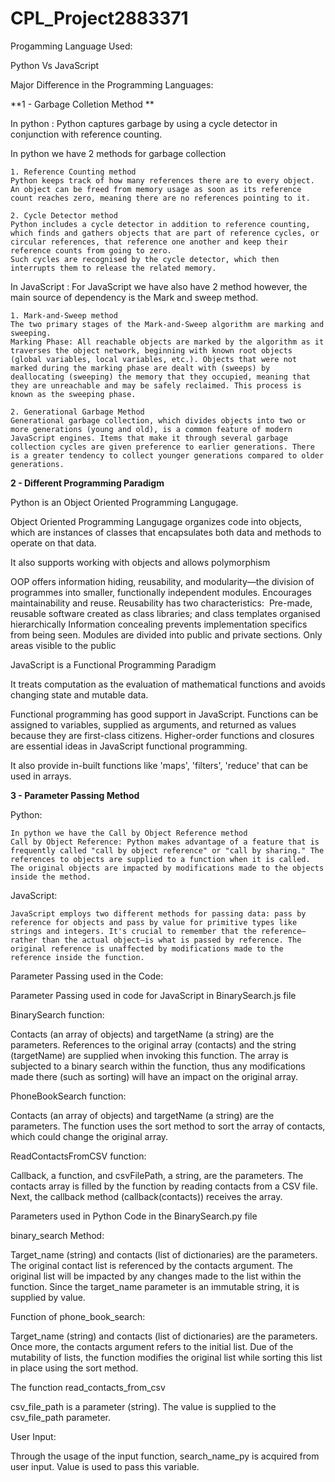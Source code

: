 # CPL_Project2883371
 

 Progamming Language Used:

Python   Vs  JavaScript

Major Difference in the Programming Languages:

**1 - Garbage Colletion Method **

In python :
Python captures garbage by using a cycle detector in conjunction with reference counting.

In python we have 2 methods for garbage collection 

    1. Reference Counting method
    Python keeps track of how many references there are to every object.
    An object can be freed from memory usage as soon as its reference count reaches zero, meaning there are no references pointing to it.

    2. Cycle Detector method
    Python includes a cycle detector in addition to reference counting, which finds and gathers objects that are part of reference cycles, or circular references, that reference one another and keep their reference counts from going to zero.
    Such cycles are recognised by the cycle detector, which then interrupts them to release the related memory.

In JavaScript :
For JavaScript we have also have 2 method however, the main source of dependency is the Mark and sweep method.

    1. Mark-and-Sweep method   
    The two primary stages of the Mark-and-Sweep algorithm are marking and sweeping.
    Marking Phase: All reachable objects are marked by the algorithm as it traverses the object network, beginning with known root objects (global variables, local variables, etc.). Objects that were not marked during the marking phase are dealt with (sweeps) by deallocating (sweeping) the memory that they occupied, meaning that they are unreachable and may be safely reclaimed. This process is known as the sweeping phase.

    2. Generational Garbage Method
    Generational garbage collection, which divides objects into two or more generations (young and old), is a common feature of modern JavaScript engines. Items that make it through several garbage collection cycles are given preference to earlier generations. There is a greater tendency to collect younger generations compared to older generations.

**2 - Different Programming Paradigm**

Python is an Object Oriented Programming Langugage. 

Object Oriented Programming Langugage organizes code into objects, which are instances of classes that encapsulates both data and methods to operate on that data.

It also supports working with objects and allows polymorphism 

OOP offers information hiding, reusability, and modularity—the division of programmes into smaller, functionally independent modules.  Encourages maintainability and reuse. Reusability has two characteristics:  Pre-made, reusable software created as class libraries; and class templates organised hierarchically Information concealing prevents implementation specifics from being seen. Modules are divided into public and private sections.  Only areas visible to the public

JavaScript is a Functional Programming Paradigm

It treats computation as the evaluation of mathematical functions and avoids changing state and mutable data. 

Functional programming has good support in JavaScript. Functions can be assigned to variables, supplied as arguments, and returned as values because they are first-class citizens. Higher-order functions and closures are essential ideas in JavaScript functional programming.

It also provide in-built functions like 'maps', 'filters', 'reduce' that can be used in arrays.

**3 - Parameter Passing Method**

Python:

    In python we have the Call by Object Reference method
    Call by Object Reference: Python makes advantage of a feature that is frequently called "call by object reference" or "call by sharing." The references to objects are supplied to a function when it is called. The original objects are impacted by modifications made to the objects inside the method.

JavaScript:

    JavaScript employs two different methods for passing data: pass by reference for objects and pass by value for primitive types like strings and integers. It's crucial to remember that the reference—rather than the actual object—is what is passed by reference. The original reference is unaffected by modifications made to the reference inside the function.

Parameter Passing used in the Code:

Parameter Passing used in code for JavaScript in BinarySearch.js file

BinarySearch function:

Contacts (an array of objects) and targetName (a string) are the parameters.
References to the original array (contacts) and the string (targetName) are supplied when invoking this function.
The array is subjected to a binary search within the function, thus any modifications made there (such as sorting) will have an impact on the original array.

PhoneBookSearch function:

Contacts (an array of objects) and targetName (a string) are the parameters.
The function uses the sort method to sort the array of contacts, which could change the original array.

ReadContactsFromCSV function:

Callback, a function, and csvFilePath, a string, are the parameters.
The contacts array is filled by the function by reading contacts from a CSV file. Next, the callback method (callback(contacts)) receives the array.


Parameters used in Python Code in the BinarySearch.py file

binary_search Method:

Target_name (string) and contacts (list of dictionaries) are the parameters.
The original contact list is referenced by the contacts argument. The original list will be impacted by any changes made to the list within the function.
Since the target_name parameter is an immutable string, it is supplied by value.

Function of phone_book_search:

Target_name (string) and contacts (list of dictionaries) are the parameters.
Once more, the contacts argument refers to the initial list. Due of the mutability of lists, the function modifies the original list while sorting this list in place using the sort method.

The function read_contacts_from_csv

csv_file_path is a parameter (string).
The value is supplied to the csv_file_path parameter.

User Input:

Through the usage of the input function, search_name_py is acquired from user input. Value is used to pass this variable.
